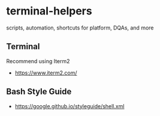 # terminal-helpers
scripts, automation, shortcuts for platform, DQAs, and more

## Terminal
Recommend using Iterm2
- https://www.iterm2.com/

## Bash Style Guide
- https://google.github.io/styleguide/shell.xml
